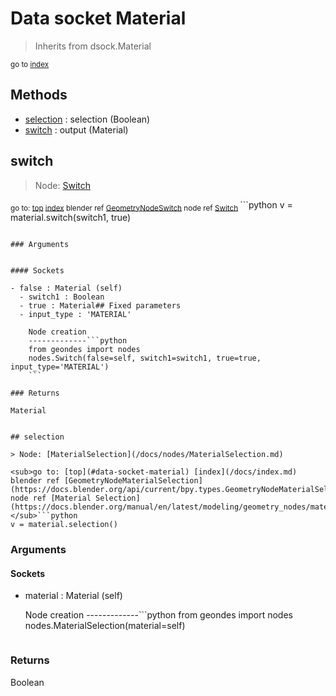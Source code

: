 
# Data socket Material

> Inherits from dsock.Material
  
<sub>go to [index](/docs/index.md)</sub>



## Methods

- [selection](#selection) : selection (Boolean)
- [switch](#switch) : output (Material)

## switch

> Node: [Switch](/docs/nodes/Switch.md)
  
<sub>go to: [top](#data-socket-material) [index](/docs/index.md)
blender ref [GeometryNodeSwitch](https://docs.blender.org/api/current/bpy.types.GeometryNodeSwitch.html)
node ref [Switch](https://docs.blender.org/manual/en/latest/modeling/geometry_nodes/utilities/switch.html) </sub>```python
v = material.switch(switch1, true)
```

### Arguments


#### Sockets

- false : Material (self)
  - switch1 : Boolean
  - true : Material## Fixed parameters
  - input_type : 'MATERIAL'
    
    Node creation
    -------------```python
    from geondes import nodes
    nodes.Switch(false=self, switch1=switch1, true=true, input_type='MATERIAL')
    ```

### Returns

Material


## selection

> Node: [MaterialSelection](/docs/nodes/MaterialSelection.md)
  
<sub>go to: [top](#data-socket-material) [index](/docs/index.md)
blender ref [GeometryNodeMaterialSelection](https://docs.blender.org/api/current/bpy.types.GeometryNodeMaterialSelection.html)
node ref [Material Selection](https://docs.blender.org/manual/en/latest/modeling/geometry_nodes/material/material_selection.html) </sub>```python
v = material.selection()
```

### Arguments


#### Sockets

- material : Material (self)
  
  Node creation
  -------------```python
  from geondes import nodes
  nodes.MaterialSelection(material=self)
  ```

### Returns

Boolean

